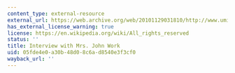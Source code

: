```yaml
---
content_type: external-resource
external_url: https://web.archive.org/web/20101129031810/http://www.umich.edu/~afroammu/standifer/work.html
has_external_license_warning: true
license: https://en.wikipedia.org/wiki/All_rights_reserved
status: ''
title: Interview with Mrs. John Work
uid: 05fde4e0-a30b-48d0-8c6a-d8540e3f3cf0
wayback_url: ''
---
```

